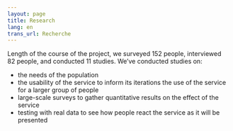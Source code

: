 ```yaml
---
layout: page
title: Research
lang: en
trans_url: Recherche
---
```

Length of the course of the project, we surveyed 152 people, interviewed 82 people, and conducted 11 studies. We’ve conducted studies on:

* the needs of the population
* the usability of the service to inform its iterations the use of the service for a larger group of people
* large-scale surveys to gather quantitative results on the effect of the service
* testing with real data to see how people react the service as it will be presented